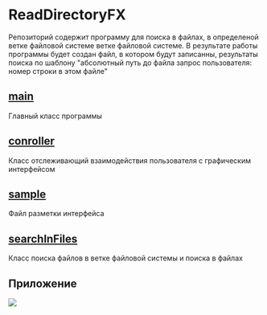 # ReadDirectoryFX
Репозиторий содержит программу для поиска в файлах, в определеной ветке файловой системе ветке 
файловой системе. В результате работы программы будет создан файл, в котором будут записанны, 
результаты поиска по шаблону "абсолютный путь до файла запрос пользователя: номер строки в этом файле"
## <a href="https://github.com/stillfak/ReadDirectoryFX/blob/master/src/sample/Main.java">main</a>
Главный класс программы 
## <a href="https://github.com/stillfak/ReadDirectoryFX/blob/master/src/sample/Controller.java">conroller</a>
Класс отслеживающий взаимодействия пользователя с графическим интерфейсом
## <a href="https://github.com/stillfak/ReadDirectoryFX/blob/master/src/sample/sample.fxml">sample </a>
Файл разметки интерфейса
## <a href="https://github.com/stillfak/ReadDirectoryFX/blob/master/src/sample/searchInFiles.java">searchInFiles</a>
Класс поиска файлов в ветке файловой системы и поиска в файлах

## Приложение
<img src="https://sun9-6.userapi.com/c840620/v840620519/6ae9e/9Q32zK7cNoI.jpg">
